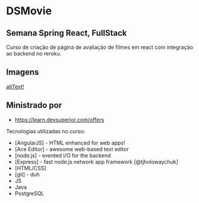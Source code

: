 # DSMovie
## Semana Spring React, FullStack

Curso de criação de página de avaliação de filmes em react com integração ao backend no reroku.

## Imagens
[altText!](https://github.com/kieronny/Dsmovie/blob/main/Capturar.PNG)

## Ministrado por

- https://learn.devsuperior.com/offers


Tecnologias utilizadas no curso:

- [AngularJS] - HTML enhanced for web apps!
- [Ace Editor] - awesome web-based text editor
- [node.js] - evented I/O for the backend
- [Express] - fast node.js network app framework [@tjholowaychuk]
- [HTML/CSS]
- [git] - duh
- JS
- Java
- PostgreSQL
